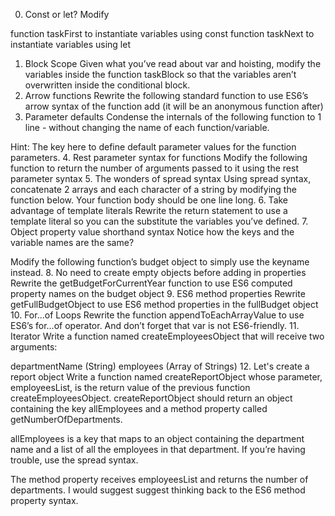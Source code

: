 0. Const or let?
Modify

function taskFirst to instantiate variables using const
function taskNext to instantiate variables using let
1. Block Scope
Given what you’ve read about var and hoisting, modify the variables inside the function taskBlock so that the variables aren’t overwritten inside the conditional block.
2. Arrow functions
Rewrite the following standard function to use ES6’s arrow syntax of the function add (it will be an anonymous function after)
3. Parameter defaults
Condense the internals of the following function to 1 line - without changing the name of each function/variable.

Hint: The key here to define default parameter values for the function parameters.
4. Rest parameter syntax for functions
Modify the following function to return the number of arguments passed to it using the rest parameter syntax
5. The wonders of spread syntax
Using spread syntax, concatenate 2 arrays and each character of a string by modifying the function below. Your function body should be one line long.
6. Take advantage of template literals
Rewrite the return statement to use a template literal so you can the substitute the variables you’ve defined.
7. Object property value shorthand syntax
Notice how the keys and the variable names are the same?

Modify the following function’s budget object to simply use the keyname instead.
8. No need to create empty objects before adding in properties
Rewrite the getBudgetForCurrentYear function to use ES6 computed property names on the budget object
9. ES6 method properties
Rewrite getFullBudgetObject to use ES6 method properties in the fullBudget object
10. For...of Loops
Rewrite the function appendToEachArrayValue to use ES6’s for...of operator. And don’t forget that var is not ES6-friendly.
11. Iterator
Write a function named createEmployeesObject that will receive two arguments:

departmentName (String)
employees (Array of Strings)
12. Let's create a report object
Write a function named createReportObject whose parameter, employeesList, is the return value of the previous function createEmployeesObject.
createReportObject should return an object containing the key allEmployees and a method property called getNumberOfDepartments.

allEmployees is a key that maps to an object containing the department name and a list of all the employees in that department. If you’re having trouble, use the spread syntax.

The method property receives employeesList and returns the number of departments. I would suggest suggest thinking back to the ES6 method property syntax.
